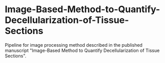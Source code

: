 # Image-Based-Method-to-Quantify-Decellularization-of-Tissue-Sections
Pipeline for image processing method described in the published manuscript "Image-Based Method to Quantify Decellularization of Tissue Sections". 
